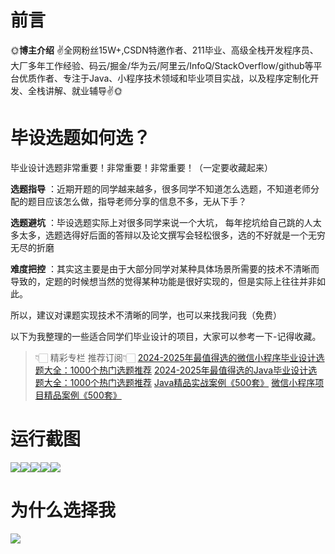 # 前言

🌞**博主介绍**
✌全网粉丝15W+,CSDN特邀作者、211毕业、高级全栈开发程序员、大厂多年工作经验、码云/掘金/华为云/阿里云/InfoQ/StackOverflow/github等平台优质作者、专注于Java、小程序技术领域和毕业项目实战，以及程序定制化开发、全栈讲解、就业辅导✌🌞

# 毕设选题如何选？

毕业设计选题非常重要！非常重要！非常重要！（一定要收藏起来）

**选题指导** ：近期开题的同学越来越多，很多同学不知道怎么选题，不知道老师分配的题目应该怎么做，指导老师分享的信息不多，无从下手？

**选题避坑** ：毕设选题实际上对很多同学来说一个大坑，
每年挖坑给自己跳的人太多太多，选题选得好后面的答辩以及论文撰写会轻松很多，选的不好就是一个无穷无尽的折磨

**难度把控** ：其实这主要是由于大部分同学对某种具体场景所需要的技术不清晰而导致的，定题的时候想当然的觉得某种功能是很好实现的，但是实际上往往并非如此。

所以，建议对课题实现技术不清晰的同学，也可以来找我问我（免费）

以下为我整理的一些适合同学们毕业设计的项目，大家可以参考一下-记得收藏。

> 👇🏻 精彩专栏 推荐订阅👇🏻
> [2024-2025年最值得选的微信小程序毕业设计选题大全：1000个热门选题推荐](https://www.yuque.com/cxycsx/bve3ul)
> [2024-2025年最值得选的Java毕业设计选题大全：1000个热门选题推荐](https://www.yuque.com/cxycsx/bve3ul)
> [Java精品实战案例《500套》](https://www.yuque.com/cxycsx/bve3ul)
> [微信小程序项目精品案例《500套》](https://www.yuque.com/cxycsx/bve3ul)

# 运行截图

![](http://www.bysj52.com/uploadfile/ueditor/image/202306/%E6%AF%95%E8%AE%BEspringboot167%E5%9F%BA%E4%BA%8Espringboot%E7%9A%84%E5%8C%BB%E9%99%A2%E5%90%8E%E5%8F%B0%E7%AE%A1%E7%90%86%E7%B3%BB%E7%BB%9F%E7%9A%84%E6%AF%95%E4%B8%9A%E8%AE%BE%E8%AE%A1/5.png)![](http://www.bysj52.com/uploadfile/ueditor/image/202306/%E6%AF%95%E8%AE%BEspringboot167%E5%9F%BA%E4%BA%8Espringboot%E7%9A%84%E5%8C%BB%E9%99%A2%E5%90%8E%E5%8F%B0%E7%AE%A1%E7%90%86%E7%B3%BB%E7%BB%9F%E7%9A%84%E6%AF%95%E4%B8%9A%E8%AE%BE%E8%AE%A1/3.png)![](http://www.bysj52.com/uploadfile/ueditor/image/202306/%E6%AF%95%E8%AE%BEspringboot167%E5%9F%BA%E4%BA%8Espringboot%E7%9A%84%E5%8C%BB%E9%99%A2%E5%90%8E%E5%8F%B0%E7%AE%A1%E7%90%86%E7%B3%BB%E7%BB%9F%E7%9A%84%E6%AF%95%E4%B8%9A%E8%AE%BE%E8%AE%A1/2.png)![](http://www.bysj52.com/uploadfile/ueditor/image/202306/%E6%AF%95%E8%AE%BEspringboot167%E5%9F%BA%E4%BA%8Espringboot%E7%9A%84%E5%8C%BB%E9%99%A2%E5%90%8E%E5%8F%B0%E7%AE%A1%E7%90%86%E7%B3%BB%E7%BB%9F%E7%9A%84%E6%AF%95%E4%B8%9A%E8%AE%BE%E8%AE%A1/4.png)![](http://www.bysj52.com/uploadfile/ueditor/image/202306/%E6%AF%95%E8%AE%BEspringboot167%E5%9F%BA%E4%BA%8Espringboot%E7%9A%84%E5%8C%BB%E9%99%A2%E5%90%8E%E5%8F%B0%E7%AE%A1%E7%90%86%E7%B3%BB%E7%BB%9F%E7%9A%84%E6%AF%95%E4%B8%9A%E8%AE%BE%E8%AE%A1/1.png)

# 为什么选择我

![](http://upload.cxycsx.vip/%E6%9C%AA%E5%91%BD%E5%90%8D__2024-09-06+10_52_44.jpg)

